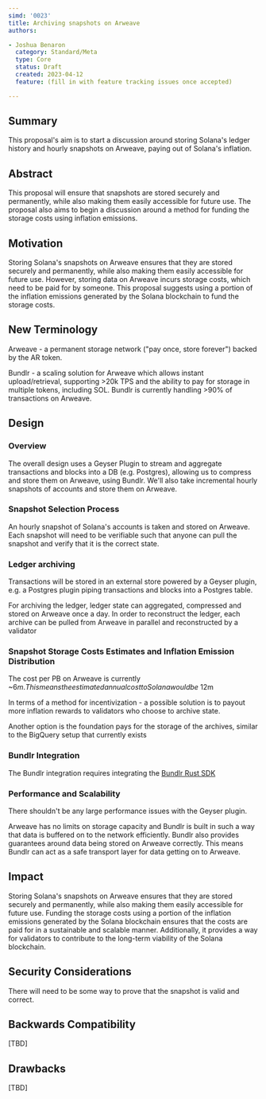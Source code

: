 ```yaml
---
simd: '0023'
title: Archiving snapshots on Arweave
authors:

- Joshua Benaron
  category: Standard/Meta
  type: Core
  status: Draft
  created: 2023-04-12
  feature: (fill in with feature tracking issues once accepted)

---
```


## Summary

This proposal's aim is to start a discussion around storing Solana's ledger history and hourly snapshots on Arweave,
paying out of Solana's inflation.

## Abstract

This proposal will ensure that snapshots are stored securely and permanently, while also making them easily accessible
for future use. The proposal also aims to begin a discussion around a method for funding the storage costs using inflation emissions.

## Motivation

Storing Solana's snapshots on Arweave ensures that they are stored securely and permanently, while also making them
easily accessible for future use. However, storing data on Arweave incurs storage costs, which need to be paid for by
someone. This proposal suggests using a portion of the inflation emissions generated by the Solana blockchain to fund
the storage costs.

## New Terminology

Arweave - a permanent storage network ("pay once, store forever") backed by the AR token.

Bundlr - a scaling solution for Arweave which allows instant upload/retrieval, supporting >20k TPS and the ability to pay for
storage in multiple tokens, including SOL. Bundlr is currently handling >90% of transactions on Arweave.

## Design

### Overview

The overall design uses a Geyser Plugin to stream and aggregate transactions and blocks into a DB (e.g. Postgres),
allowing us to compress and store them on Arweave, using Bundlr. We'll also take incremental hourly snapshots of accounts and store them
on Arweave.

### Snapshot Selection Process

An hourly snapshot of Solana's accounts is taken and stored on Arweave. Each snapshot will need to be verifiable such that anyone can pull the 
snapshot and verify that it is the correct state.

### Ledger archiving

Transactions will be stored in an external store powered by a Geyser plugin, e.g. a Postgres plugin piping transactions
and blocks into a Postgres table.

For archiving the ledger, ledger state can aggregated, compressed and stored on Arweave once a day. In order to reconstruct the ledger,
each archive can be pulled from Arweave in parallel and reconstructed by a validator

### Snapshot Storage Costs Estimates and Inflation Emission Distribution

The cost per PB on Arweave is currently ~$6m. This means the estimated annual cost to Solana would be ~$12m

In terms of a method for incentivization - a possible solution is to payout more inflation rewards to validators
who choose to archive state.

Another option is the foundation pays for the storage of the archives, similar to the BigQuery setup that currently exists

### Bundlr Integration

The Bundlr integration requires integrating the [Bundlr Rust SDK](https://github.com/Bundlr-Network/rust-sdk)

### Performance and Scalability

There shouldn't be any large performance issues with the Geyser plugin.

Arweave has no limits on storage capacity and Bundlr is built in such a way that data is buffered on to the network efficiently.
Bundlr also provides guarantees around data being stored on Arweave correctly. This means Bundlr can act as a safe
transport layer for data getting on to Arweave.

## Impact

Storing Solana's snapshots on Arweave ensures that they are stored securely and permanently, while also making them
easily accessible for future use. Funding the storage costs using a portion of the inflation emissions generated by the
Solana blockchain ensures that the costs are paid for in a sustainable and scalable manner. Additionally, it provides a
way for validators to contribute to the long-term viability of the Solana blockchain.

## Security Considerations

There will need to be some way to prove that the snapshot is valid and correct.

## Backwards Compatibility

[TBD]

## Drawbacks

[TBD]